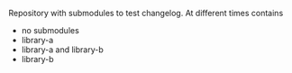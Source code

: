 Repository with submodules to test changelog.
At different times contains
- no submodules
- library-a
- library-a and library-b
- library-b
